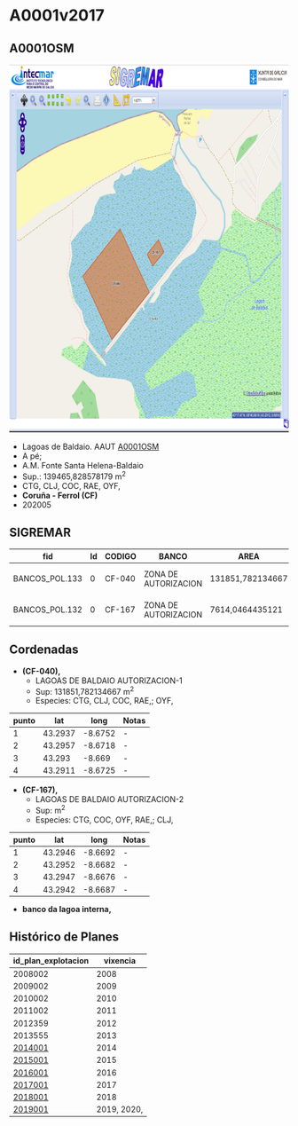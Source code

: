 
# A0001v2017

## A0001OSM


<img src="https://raw.githubusercontent.com/galirema/galirema-notas/gh-pages/en/pages/uploads/images/A0001OSM.png" alt="A0001v2017" width="824" height="663">


* Lagoas de Baldaio. AAUT [A0001OSM](http://u.osmfr.org/m/250411/)
* A pé;
* A.M. Fonte Santa Helena-Baldaio
* Sup.: 139465,828578179 m<sup>2</sup>
* CTG, CLJ, COC, RAE, OYF,
* __Coruña - Ferrol (CF)__
* 202005




## SIGREMAR

|fid|Id|CODIGO|BANCO|AREA|ZONA|CONFRARIA|REXIMEN|MODALIDADE|PROVINCIA|ESP\_OBXET|ESP_SECUND|X|Y
|---|--|------|-----|----|----|---------|-------|----------|---------|---------|----------|-|-|
|BANCOS_POL.133|0|CF-040|ZONA DE AUTORIZACION|131851,782134667|LAGOAS DE BALDAIO|AM BALDAIO|AUTORIZACION|PE|A CORUÑA|CTG, CLJ, COC, RAE,|OYF,|526597.0|4793448.0|
|BANCOS_POL.132|0|CF-167|ZONA DE AUTORIZACION|7614,0464435121|LAGOAS DE BALDAIO|AM BALDAIO|AUTORIZACION|PE|A CORUÑA|CTG, COC, OYF, RAE,|CLJ,|526898.0|4793594.0|




## Cordenadas

* __(CF-040),__
	* LAGOAS DE BALDAIO AUTORIZACION-1
	* Sup: 131851,782134667 m<sup>2</sup>
	* Especies: CTG, CLJ, COC, RAE,; OYF,

|punto|lat|long|Notas|
|-----|---|----|-----|
|1|43.2937|-8.6752|-|
|2|43.2957|-8.6718|-|
|3|43.293|-8.669|-|
|4|43.2911|-8.6725|-|



* __(CF-167),__
	* LAGOAS DE BALDAIO AUTORIZACION-2
	* Sup:  m<sup>2</sup>
	* Especies: CTG, COC, OYF, RAE,; CLJ,

|punto|lat|long|Notas|
|-----|---|----|-----|
|1|43.2946|-8.6692|-|
|2|43.2952|-8.6682|-|
|3|43.2947|-8.6676|-|
|4|43.2942|-8.6687|-|



* __banco da lagoa interna,__




## Histórico de Planes

|id_plan_explotacion|vixencia|
|-------------------|--------|
|2008002|2008|
|2009002|2009|
|2010002|2010|
|2011002|2011|
|2012359|2012|
|2013555|2013|
|[2014001](http://www.galiciamarineira.info/content/pexma2014AAUT001)|2014|
|[2015001](http://www.galiciamarineira.info/content/pexma2015AAUT001)|2015|
|[2016001](http://www.galiciamarineira.info/content/pexma2016AAUT001)|2016|
|[2017001](https://galirema.wikia.org/es/wiki/Pexma2017AAUT001)|2017|
|[2018001](https://galirema.wikia.org/es/wiki/Pexma2018AAUT001)|2018|
|[2019001](https://galirema.wikia.org/es/wiki/Pexma2019AAUT001)|2019, 2020,|


